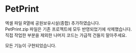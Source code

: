 # PetPrint

엑셀 파일 R열에 공원보유시설(종합) 추가하였습니다.<br/>
PetPrint.zip 파일은 기존 프로젝트에 모두 반영되었기에 삭제했습니다. <br />
직접 작업한 부분을 제외한 나머지 코드는 가급적 건들지 말아주세요.

모든 기능이 구현되었습니다.
